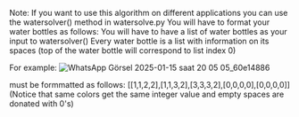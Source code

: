Note: If you want to use this algorithm on different applications you can use the watersolver() method in watersolve.py 
You will have to format your water bottles as follows:
You will have to have a list of water bottles as your input to watersolver()
Every water bottle is a list with information on its spaces (top of the water bottle will correspond to list index 0)

For example:
![WhatsApp Görsel 2025-01-15 saat 20 05 05_60e14886](https://github.com/user-attachments/assets/b0e41126-1a34-4352-9a3d-2457fccab498)

must be formmatted as follows:
[[1,1,2,2],[1,1,3,2],[3,3,3,2],[0,0,0,0],[0,0,0,0]] (Notice that same colors get the same integer value and empty spaces are donated with 0's)
